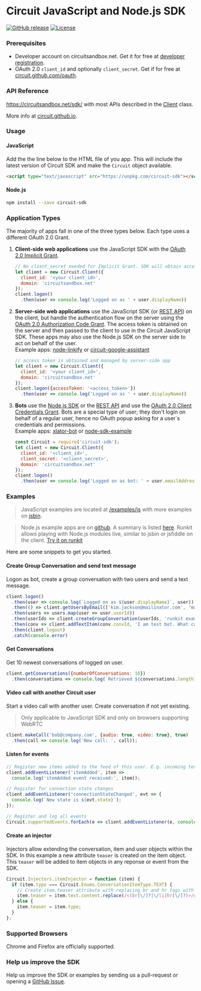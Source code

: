 Circuit JavaScript and Node.js SDK
==================================

[![GitHub release](https://img.shields.io/github/release/circuit/circuit-sdk.svg)](https://github.com/circuit/circuit-sdk)
[![License](https://img.shields.io/badge/License-Apache%202.0-blue.svg)](https://opensource.org/licenses/Apache-2.0)


### Prerequisites
* Developer account on circuitsandbox.net. Get it for free at [developer registration](https://www.circuit.com/web/developers/registration).
* OAuth 2.0 `client_id` and optionally `client_secret`. Get if for free at [circuit.github.com/oauth](https://circuit.github.com/oauth).


### API Reference
https://circuitsandbox.net/sdk/ with most APIs described in the [Client](https://circuitsandbox.net/sdk/classes/Client.html) class.

More info at [circuit.github.io](https://circuit.github.io/).

### Usage

#### JavaScript
Add the the line below to the HTML file of you app. This will include the latest version of Circuit SDK and make the `Circuit` object available.
```html
<script type="text/javascript" src="https://unpkg.com/circuit-sdk"></script>
```

#### Node.js
```bash
npm install --save circuit-sdk
```

### Application Types
The majority of apps fall in one of the three types below. Each type uses a different OAuth 2.0 Grant.

1. **Client-side web applications** use the JavaScript SDK with the [OAuth 2.0 Implicit Grant](https://circuit.github.io/oauth.html#implicit).
   ```javascript
   // No client_secret needed for Implicit Grant. SDK will obtain access token.
   let client = new Circuit.Client({
     client_id: '<your client_id>',
     domain: 'circuitsandbox.net'
   });
   client.logon()
     .then(user => console.log('Logged on as ' + user.displayName))
   ```

2. **Server-side web applications** use the JavaScript SDK (or [REST API](https://circuitsandbox.net/rest/v2/swagger/ui/index.html)) on the client, but handle the authentication flow on the server using the [OAuth 2.0 Authorization Code Grant](https://circuit.github.io/oauth.html#authorization_code). The access token is obtained on the server and then passed to the client to use in the Circuit JavaScript SDK. These apps may also use the Node.js SDK on the server side to act on behalf of the user.<br>
Example apps: [node-linkify](https://github.com/circuit/node-linkify) or [circuit-google-assistant](https://github.com/circuit/circuit-google-assistant)
   ```javascript
   // access token is obtained and managed by server-side app
   let client = new Circuit.Client({
     client_id: '<your client_id>',
     domain: 'circuitsandbox.net'
   });
   client.logon({accessToken: '<access_token>'})
     .then(user => console.log('Logged on as ' + user.displayName))
   ```

3. **Bots** use the [Node.js SDK](https://www.npmjs.com/package/circuit-sdk) or the [REST API](https://circuitsandbox.net/rest/v2/swagger/ui/index.html) and use the [OAuth 2.0 Client Credentials Grant](https://circuit.github.io/oauth.html#client_credentials). Bots are a special type of user; they don't login on behalf of a regular user, hence no OAuth popup asking for a user`s credentials and permissions.<br>Example apps: [xlator-bot](https://github.com/circuit/xlator-bot) or [node-sdk-example](https://github.com/circuit/node-sdk-example)
   ```javascript
   const Circuit = require('circuit-sdk');
   let client = new Circuit.Client({
     client_id: '<client_id>',
     client_secret: '<client_secret>',
     domain: 'circuitsandbox.net'
   });
   client.logon()
     .then(user => console.log('Logged on as bot: ' + user.emailAddress))
   ```



### Examples

> JavaScript examples are located at [/examples/js](/examples/js) with more examples on [jsbin](https://circuit.github.io/jssdk.html#jsbin).

> Node.js example apps are on [github](https://github.com/circuit). A summary is listed [here](https://circuit.github.io/nodejs.html). Runkit allows playing with Node.js modules live, similar to jsbin or jsfiddle on the client. [Try it on runkit](https://runkit.com/rogeru/circuit-sdk)

Here are some snippets to get you started.

#### Create Group Conversation and send text message
Logon as bot, create a group conversation with two users and send a text message.
```javascript
client.logon()
  .then(user => console.log(`Logged on as ${user.displayName}`, user))
  .then(() => client.getUsersByEmail(['kim.jackson@mailinator.com', 'maeva.barnaby@mailinator.com']))
  .then(users => users.map(user => user.userId))
  .then(userIds => client.createGroupConversation(userIds, 'runkit example'))
  .then(conv => client.addTextItem(conv.convId, 'I am test bot. What can I do for you?'))
  .then(client.logout)
  .catch(console.error)
```

#### Get Conversations
Get 10 newest conversations of logged on user.
```javascript
client.getConversations({numberOfConversations: 10})
  .then(conversations => console.log(`Retrieved ${conversations.length} conversations`))
```

#### Video call with another Circuit user
Start a video call with another user. Create conversation if not yet existing.
> Only applicable to JavaScript SDK and only on browsers supporting WebRTC
```javascript
client.makeCall('bob@company.com', {audio: true, video: true}, true)
  .then(call => console.log('New call: ', call));
```

#### Listen for events
```javascript
// Register new items added to the feed of this user. E.g. incoming text message
client.addEventListener('itemAdded', item =>
  console.log('itemAdded event received:', item));

// Register for connection state changes
client.addEventListener('connectionStateChanged', evt => {
  console.log(`New state is ${evt.state}`);
});

// Register and log all events
Circuit.supportedEvents.forEach(e => client.addEventListener(e, console.log));
```

#### Create an injector
Injectors allow extending the conversation, item and user objects within the SDK.
In this example a new attribute `teaser` is created on the item object. This `teaser` will be added to item objects in any reponse or event from the SDK.
```javascript
Circuit.Injectors.itemInjector = function (item) {
  if (item.type === Circuit.Enums.ConversationItemType.TEXT) {
    // Create item.teaser attribute with replacing br and hr tags with a space
    item.teaser = item.text.content.replace(/<(br[\/]?|\/li|hr[\/]?)>/gi, ' ');
  } else {
    item.teaser = item.type;
  }
};
```

### Supported Browsers
Chrome and Firefox are officially supported.

### Help us improve the SDK
Help us improve the SDK or examples by sending us a pull-request or opening a [GitHub Issue](https://github.com/circuit/circuit-sdk/issues/new).
